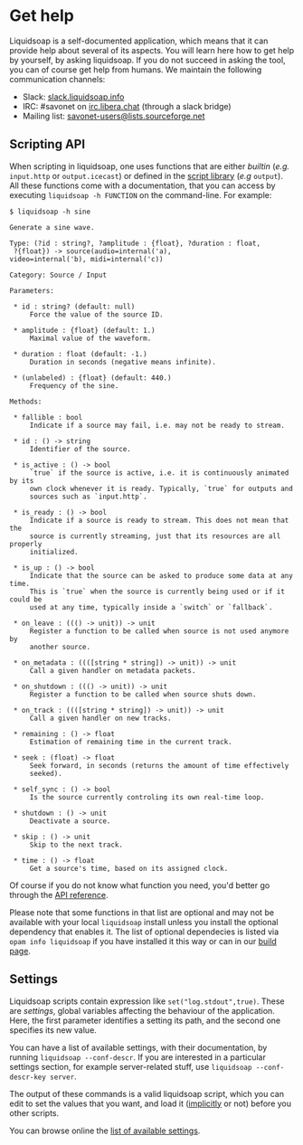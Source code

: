 Get help
========
Liquidsoap is a self-documented application,
which means that it can provide help about several of its aspects.
You will learn here how to get help by yourself, by asking liquidsoap.
If you do not succeed in asking the tool, you can of course get help from 
humans. We maintain the following communication channels:

* Slack: [slack.liquidsoap.info](http://slack.liquidsoap.info/)
* IRC: #savonet on [irc.libera.chat](https://libera.chat/) (through a slack bridge)
* Mailing list: [savonet-users@lists.sourceforge.net](mailto:savonet-users@lists.sourceforge.net)

Scripting API
-------------
When scripting in liquidsoap, one uses functions that are either *builtin*
(*e.g.* `input.http` or `output.icecast`)
or defined in the [script library](script_loading.html) (*e.g* `output`).
All these functions come with a documentation, that you can access by
executing `liquidsoap -h FUNCTION` on the command-line. For example:

```
$ liquidsoap -h sine

Generate a sine wave.

Type: (?id : string?, ?amplitude : {float}, ?duration : float,
 ?{float}) -> source(audio=internal('a),
video=internal('b), midi=internal('c))

Category: Source / Input

Parameters:

 * id : string? (default: null)
     Force the value of the source ID.

 * amplitude : {float} (default: 1.)
     Maximal value of the waveform.

 * duration : float (default: -1.)
     Duration in seconds (negative means infinite).

 * (unlabeled) : {float} (default: 440.)
     Frequency of the sine.

Methods:

 * fallible : bool
     Indicate if a source may fail, i.e. may not be ready to stream.

 * id : () -> string
     Identifier of the source.

 * is_active : () -> bool
     `true` if the source is active, i.e. it is continuously animated by its
     own clock whenever it is ready. Typically, `true` for outputs and
     sources such as `input.http`.

 * is_ready : () -> bool
     Indicate if a source is ready to stream. This does not mean that the
     source is currently streaming, just that its resources are all properly
     initialized.

 * is_up : () -> bool
     Indicate that the source can be asked to produce some data at any time.
     This is `true` when the source is currently being used or if it could be
     used at any time, typically inside a `switch` or `fallback`.

 * on_leave : ((() -> unit)) -> unit
     Register a function to be called when source is not used anymore by
     another source.

 * on_metadata : ((([string * string]) -> unit)) -> unit
     Call a given handler on metadata packets.

 * on_shutdown : ((() -> unit)) -> unit
     Register a function to be called when source shuts down.

 * on_track : ((([string * string]) -> unit)) -> unit
     Call a given handler on new tracks.

 * remaining : () -> float
     Estimation of remaining time in the current track.

 * seek : (float) -> float
     Seek forward, in seconds (returns the amount of time effectively
     seeked).

 * self_sync : () -> bool
     Is the source currently controling its own real-time loop.

 * shutdown : () -> unit
     Deactivate a source.

 * skip : () -> unit
     Skip to the next track.

 * time : () -> float
     Get a source's time, based on its assigned clock.
```

Of course if you do not know what function you need, you'd better go 
through the [API reference](reference.html).

Please note that some functions
in that list are optional and may not be available with your local `liquidsoap` 
install unless you install the optional dependency that enables it. The list of
optional dependecies is listed via `opam info liquidsoap` if you have installed 
it this way or can in our [build page](build.html). 

Settings
--------
Liquidsoap scripts contain expression like `set("log.stdout",true)`.
These are *settings*, global variables affecting the behaviour of the 
application.
Here, the first parameter identifies a setting its path,
and the second one specifies its new value.

You can have a list of available settings, with their documentation,
by running `liquidsoap --conf-descr`.
If you are interested in a particular settings section,
for example server-related stuff, use `liquidsoap --conf-descr-key server`.

The output of these commands is a valid liquidsoap script,
which you can edit to set the values that you want,
and load it ([implicitly](script_loading.html) or not) before you other scripts.

You can browse online the [list of available settings](settings.html).

